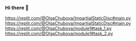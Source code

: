 ### Hi there 👋

<!--
**ChubovaOlga205/ChubovaOlga205** is a ✨ _special_ ✨ repository because its `README.md` (this file) appears on your GitHub profile.

Here are some ideas to get you started:

- 🔭 I’m currently working on ...
- 🌱 I’m currently learning ...
- 👯 I’m looking to collaborate on ...
- 🤔 I’m looking for help with ...
- 💬 Ask me about ...
- 📫 How to reach me: ...
- 😄 Pronouns: ...
- ⚡ Fun fact: ...
-->
https://replit.com/@OlgaChubova/ImpartialStaticDisc#main.py
https://replit.com/@OlgaChubova/ImpartialStaticDisc#main.py
https://replit.com/@OlgaChubova/module1#task_1.py
https://replit.com/@OlgaChubova/module1#task_2.py
